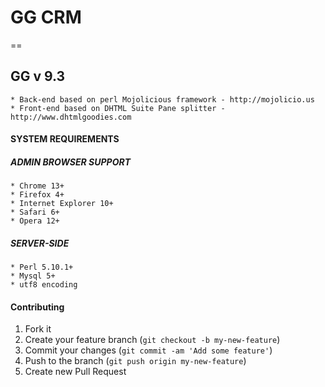 # GG CRM
==

## GG v 9.3

	* Back-end based on perl Mojolicious framework - http://mojolicio.us
	* Front-end based on DHTML Suite Pane splitter - http://www.dhtmlgoodies.com

#### SYSTEM REQUIREMENTS

##### ADMIN BROWSER SUPPORT
	* Chrome 13+
	* Firefox 4+
	* Internet Explorer 10+
	* Safari 6+
	* Opera 12+

##### SERVER-SIDE
	* Perl 5.10.1+
	* Mysql 5+
	* utf8 encoding


#### Contributing

1. Fork it
2. Create your feature branch (`git checkout -b my-new-feature`)
3. Commit your changes (`git commit -am 'Add some feature'`)
4. Push to the branch (`git push origin my-new-feature`)
5. Create new Pull Request